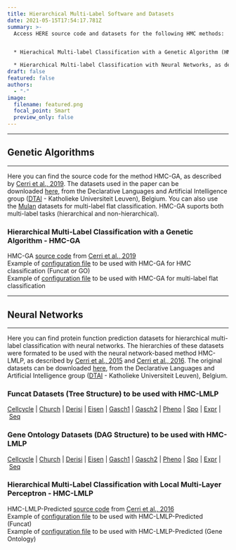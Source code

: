 ```yaml
---
title: Hierarchical Multi-Label Software and Datasets
date: 2021-05-15T17:54:17.781Z
summary: >-
  Access HERE source code and datasets for the following HMC methods:


  * Hierachical Multi-label Classification with a Genetic Algorithm (HMC-GA), as described by [Cerri et al., 2019](https://www.sciencedirect.com/science/article/abs/pii/S1568494619300213)

  * Hierarchical Multi-label Classification with Neural Networks, as described by [Cerri et al., 2015](http://dx.doi.org/10.1109/ijcnn.2015.7280474) and [Cerri et al., 2016](http://bmcbioinformatics.biomedcentral.com/articles/10.1186/s12859-016-1232-1)
draft: false
featured: false
authors:
  - "-"
image:
  filename: featured.png
  focal_point: Smart
  preview_only: false
---
```

- - -

## Genetic Algorithms

- - -

Here you can find the source code for the method HMC-GA, as described by [Cerri et al., 2019](https://www.sciencedirect.com/science/article/abs/pii/S1568494619300213). The datasets used in the paper can be downloaded [here](https://dtai.cs.kuleuven.be/clus/hmcdatasets/), from the Declarative Languages and Artificial Intelligence group ([DTAI](https://dtai.cs.kuleuven.be/) - Katholieke Universiteit Leuven), Belgium. You can also use the [Mulan](http://mulan.sourceforge.net/datasets-mlc.html) datasets for multi-label flat classification. HMC-GA suports both multi-label tasks (hierarchical and non-hierarchical).

### Hierarchical Multi-Label Classification with a Genetic Algorithm - HMC-GA

HMC-GA [source code](http://www.biomal.ufscar.br/resources/HMC_GA_New.zip) from [Cerri et al., 2019](https://www.sciencedirect.com/science/article/abs/pii/S1568494619300213)\
Example of [configuration file](http://www.biomal.ufscar.br/resources/configFileHierarchical.txt) to be used with HMC-GA for HMC classification (Funcat or GO)\
Example of [configuration file](http://www.biomal.ufscar.br/resources/configFileFlat.txt) to be used with HMC-GA for multi-label flat classification

- - -

## Neural Networks

- - -

Here you can find protein function prediction datasets for hierarchical multi-label classification with neural networks. The hierarchies of these datasets were formated to be used with the neural network-based method HMC-LMLP, as described by [Cerri et al., 2015](http://dx.doi.org/10.1109/ijcnn.2015.7280474) and [Cerri et al., 2016](http://bmcbioinformatics.biomedcentral.com/articles/10.1186/s12859-016-1232-1). The original datasets can be downloaded [here](https://dtai.cs.kuleuven.be/clus/hmcdatasets/), from the Declarative Languages and Artificial Intelligence group ([DTAI](https://dtai.cs.kuleuven.be/) - Katholieke Universiteit Leuven), Belgium.

### Funcat Datasets (Tree Structure) to be used with HMC-LMLP

[Cellcycle](https://sites.google.com/site/cerrirc2/files/CellCycle_FUN.zip?attredirects=0) | [Church](https://sites.google.com/site/cerrirc2/files/Church_FUN.zip?attredirects=0) | [Derisi](https://sites.google.com/site/cerrirc2/files/Derisi_FUN.zip?attredirects=0) | [Eisen](https://sites.google.com/site/cerrirc2/files/Eisen_FUN.zip?attredirects=0) | [Gasch1](https://sites.google.com/site/cerrirc2/files/Gasch1_FUN.zip?attredirects=0) | [Gasch2](https://sites.google.com/site/cerrirc2/files/Gasch2_FUN.zip?attredirects=0) | [Pheno](https://sites.google.com/site/cerrirc2/files/Pheno_FUN.zip?attredirects=0) | [Spo](https://sites.google.com/site/cerrirc2/files/SPO_FUN.zip?attredirects=0) | [Expr](https://sites.google.com/site/cerrirc2/files/Expr_FUN.zip?attredirects=0) | [Seq](https://sites.google.com/site/cerrirc2/files/Seq_FUN.zip?attredirects=0)

### Gene Ontology Datasets (DAG Structure) to be used with HMC-LMLP

[Cellcycle](https://sites.google.com/site/cerrirc2/files/Cellcycle_GO.zip?attredirects=0&d=1) | [Church](https://sites.google.com/site/cerrirc2/files/Church_GO.zip?attredirects=0&d=1) | [Derisi](https://sites.google.com/site/cerrirc2/files/Derisi_GO.zip?attredirects=0&d=1) | [Eisen](https://sites.google.com/site/cerrirc2/files/Eisen_GO.zip?attredirects=0&d=1) | [Gasch1](https://sites.google.com/site/cerrirc2/files/Gasch1_GO.zip?attredirects=0&d=1) | [Gasch2](https://sites.google.com/site/cerrirc2/files/Gasch2_GO.zip?attredirects=0&d=1) | [Pheno](https://sites.google.com/site/cerrirc2/files/Pheno_GO.zip?attredirects=0&d=1) | [Spo](https://sites.google.com/site/cerrirc2/files/Spo_GO.zip?attredirects=0&d=1) | [Expr](https://sites.google.com/site/cerrirc2/files/Expr_GO.zip?attredirects=0&d=1) | [Seq](https://sites.google.com/site/cerrirc2/files/Seq_GO.zip?attredirects=0&d=1)

### Hierarchical Multi-Label Classification with Local Multi-Layer Perceptron - HMC-LMLP

HMC-LMLP-Predicted [source code](https://sites.google.com/site/cerrirc2/files/HMC_LMLP_Predicted.zip?attredirects=0) from [Cerri et al., 2016](http://bmcbioinformatics.biomedcentral.com/articles/10.1186/s12859-016-1232-1)\
Example of [configuration file](https://sites.google.com/site/cerrirc2/files/configHMC_LMLP_Predicted.txt?attredirects=0) to be used with HMC-LMLP-Predicted (Funcat)\
Example of [configuration file](https://sites.google.com/site/cerrirc2/files/configHMC_LMLP_GO.txt?attredirects=0&d=1) to be used with HMC-LMLP-Predicted (Gene Ontology)